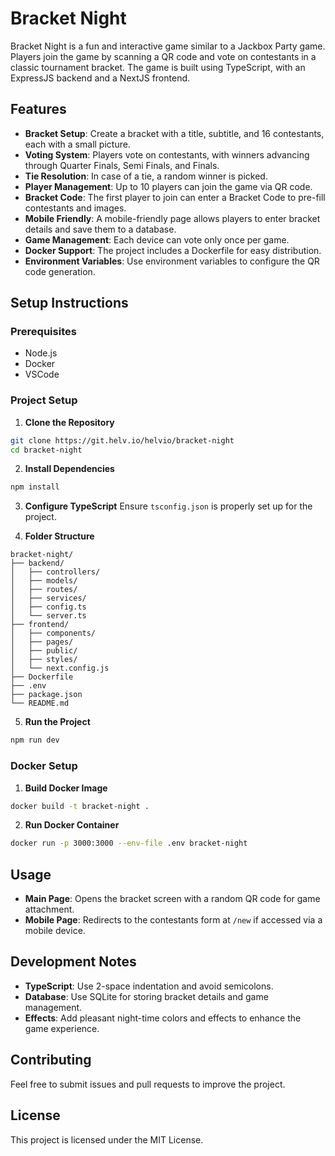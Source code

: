 # Bracket Night

Bracket Night is a fun and interactive game similar to a Jackbox Party game. Players join the game by scanning a QR code and vote on contestants in a classic tournament bracket. The game is built using TypeScript, with an ExpressJS backend and a NextJS frontend. 

## Features

- **Bracket Setup**: Create a bracket with a title, subtitle, and 16 contestants, each with a small picture.
- **Voting System**: Players vote on contestants, with winners advancing through Quarter Finals, Semi Finals, and Finals.
- **Tie Resolution**: In case of a tie, a random winner is picked.
- **Player Management**: Up to 10 players can join the game via QR code.
- **Bracket Code**: The first player to join can enter a Bracket Code to pre-fill contestants and images.
- **Mobile Friendly**: A mobile-friendly page allows players to enter bracket details and save them to a database.
- **Game Management**: Each device can vote only once per game.
- **Docker Support**: The project includes a Dockerfile for easy distribution.
- **Environment Variables**: Use environment variables to configure the QR code generation.

## Setup Instructions

### Prerequisites

- Node.js
- Docker
- VSCode

### Project Setup

1. **Clone the Repository**
  ```bash
  git clone https://git.helv.io/helvio/bracket-night
  cd bracket-night
  ```

2. **Install Dependencies**
  ```bash
  npm install
  ```

3. **Configure TypeScript**
  Ensure `tsconfig.json` is properly set up for the project.

4. **Folder Structure**
  ```
  bracket-night/
  ├── backend/
  │   ├── controllers/
  │   ├── models/
  │   ├── routes/
  │   ├── services/
  │   ├── config.ts
  │   └── server.ts
  ├── frontend/
  │   ├── components/
  │   ├── pages/
  │   ├── public/
  │   ├── styles/
  │   └── next.config.js
  ├── Dockerfile
  ├── .env
  ├── package.json
  └── README.md
  ```

5. **Run the Project**
  ```bash
  npm run dev
  ```

### Docker Setup

1. **Build Docker Image**
  ```bash
  docker build -t bracket-night .
  ```

2. **Run Docker Container**
  ```bash
  docker run -p 3000:3000 --env-file .env bracket-night
  ```

## Usage

- **Main Page**: Opens the bracket screen with a random QR code for game attachment.
- **Mobile Page**: Redirects to the contestants form at `/new` if accessed via a mobile device.

## Development Notes

- **TypeScript**: Use 2-space indentation and avoid semicolons.
- **Database**: Use SQLite for storing bracket details and game management.
- **Effects**: Add pleasant night-time colors and effects to enhance the game experience.

## Contributing

Feel free to submit issues and pull requests to improve the project.

## License

This project is licensed under the MIT License.
